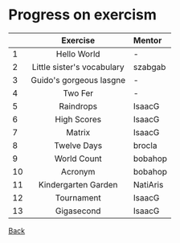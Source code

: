 
# Progress on exercism
|  | Exercise | Mentor |
| :--- | :---: | :--- |
| 1 | Hello World | - |
| 2 | Little sister's vocabulary | szabgab |
| 3 | Guido's gorgeous lasgne | - |
| 4 | Two Fer | - |
| 5 | Raindrops | IsaacG |
| 6 | High Scores | IsaacG |
| 7 | Matrix | IsaacG |
| 8 | Twelve Days | brocla |
| 9 | World Count | bobahop |
| 10 | Acronym | bobahop |
| 11 | Kindergarten Garden | NatiAris |
| 12 | Tournament | IsaacG |
| 13 | Gigasecond| IsaacG |


[Back](https://idanadir.github.io)
